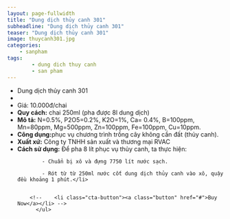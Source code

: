 ```yaml
---
layout: page-fullwidth
title: "Dung dịch thủy canh 301"
subheadline: "Dung dịch thủy canh 301"
teaser: "Dung dịch thủy canh 301"
image: thuycanh301.jpg
categories:
    - sanpham
tags:
        - dung dich thuy canh
        - san pham
---
```

<!--more-->

<div class="row t60">
          <ul class="pricing-table">
            <li class="title">Dung dịch thủy canh 301</li>
            <li class="bullet-item"><a href=""><img src="{{ site.urlimg }}thuycanh301.jpg" alt=""></a></li>
            <li class="price">Giá: 10.000đ/chai</li>
            <li class="bullet-item"><b>Quy cách:</b> chai 250ml (pha được 8l dung dịch)</li>
            <li class="bullet-item"><b>Mô tả:</b> N=0.5%, P2O5=0.2%, K2O=1%, Ca= 0.4%, B=100ppm, Mn=80ppm, Mg=500ppm, Zn=100ppm, Fe=100ppm, Cu=10ppm.</li>
            <li class="bullet-item"><b>Công dụng:</b>phục vụ chương trình trồng cây không cần đất (thủy canh).</li>
            <li class="bullet-item"><b>Xuất xứ:</b> Công ty TNHH sản xuất và thương mại RVAC</li>
            <li class="bullet-item"><b>Cách sử dụng:</b> Để pha 8 lít phục vụ thủy canh, ta thực hiện:
            
            - Chuẩn bị xô và đựng 7750 lít nước sạch.
            
            - Rót từ từ 250ml nước cốt dung dịch thủy canh vào xô, quậy đều khoảng 1 phút.</li>
           

        <!--    <li class="cta-button"><a class="button" href="#">Buy Now</a></li> -->
          </ul>
</div>